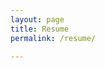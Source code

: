 ```yaml
---
layout: page
title: Resume
permalink: /resume/

---
```


<div id="pdf">
  <canvas id="pdf-canvas"></canvas>
</div>

<script src="https://hebbalali.github.io/Hebbalali/assets/web/pdf.js"></script>
<script src="https://hebbalali.github.io/Hebbalali/assets/web/pdf.worker.js"></script>
<link rel="stylesheet" href="https://hebbalali.github.io/Hebbalali/assets/web/pdf_viewer.css" />
<script>
    var url = "https://hebbalali.github.io/Hebbalali/assets/Cv_Hebbal_2023.pdf";
    var pdfDoc = null;
    var pageNum = 1;
    var pageRendering = false;
    var pageNumPending = null;
    var canvas = document.getElementById('pdf-canvas');
    var ctx = canvas.getContext('2d');
    function renderPage(num) {
      pageRendering = true;
      pdfDoc.getPage(num).then(function(page) {
        var viewport = page.getViewport({scale: 1});
        canvas.height = viewport.height;
        canvas.width = viewport.width;
        var renderContext = {
          canvasContext: ctx,
          viewport: viewport
        };
        var renderTask = page.render(renderContext);
        renderTask.promise.then(function() {
          pageRendering = false;
          if (pageNumPending !== null) {
            renderPage(pageNumPending);
            pageNumPending = null;
          }
        });
      });
      document.getElementById('page-num').textContent = num;
    }
    pdfjsLib.getDocument(url).promise.then(function(pdfDoc_) {
      pdfDoc = pdfDoc_;
      document.getElementById('page-count').textContent = pdfDoc.numPages;
      renderPage(pageNum);
    });
    document.getElementById('prev-page').addEventListener('click', function() {
      if (pageNum <= 1) {
        return;
      }
      pageNum--;
      renderPage(pageNum);
    });
    document.getElementById('next-page').addEventListener('click', function() {
      if (pageNum >= pdfDoc.numPages) {
        return;
      }
      pageNum++;
      renderPage(pageNum);
    });
  </script>

